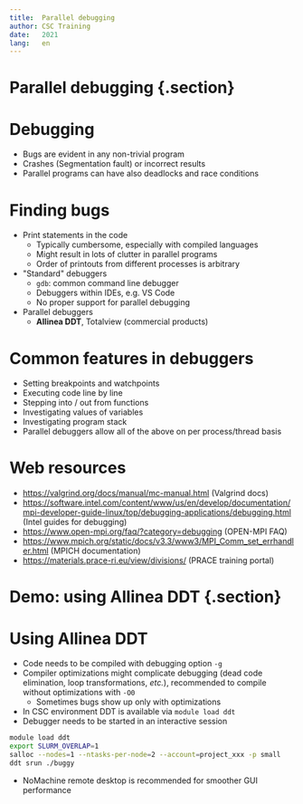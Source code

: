 ```yaml
---
title:  Parallel debugging
author: CSC Training
date:   2021
lang:   en
---
```


# Parallel debugging {.section}

# Debugging

- Bugs are evident in any non-trivial program
- Crashes (Segmentation fault) or incorrect results
- Parallel programs can have also deadlocks and race conditions

# Finding bugs

- Print statements in the code
    - Typically cumbersome, especially with compiled languages
	- Might result in lots of clutter in parallel programs
	- Order of printouts from different processes is arbitrary
- "Standard" debuggers
    - `gdb`: common command line debugger
    - Debuggers within IDEs, e.g. VS Code
    - No proper support for parallel debugging
- Parallel debuggers
    - **Allinea DDT**, Totalview (commercial products)
	
# Common features in debuggers

- Setting breakpoints and watchpoints
- Executing code line by line
- Stepping into / out from functions
- Investigating values of variables
- Investigating program stack
- Parallel debuggers allow all of the above on per process/thread
  basis

# Web resources
- https://valgrind.org/docs/manual/mc-manual.html (Valgrind docs)
- https://software.intel.com/content/www/us/en/develop/documentation/mpi-developer-guide-linux/top/debugging-applications/debugging.html (Intel guides for debugging)
- https://www.open-mpi.org/faq/?category=debugging (OPEN-MPI FAQ)
- https://www.mpich.org/static/docs/v3.3/www3/MPI_Comm_set_errhandler.html (MPICH documentation)
- https://materials.prace-ri.eu/view/divisions/  (PRACE training portal)

# Demo: using Allinea DDT {.section}

# Using Allinea DDT

- Code needs to be compiled with debugging option `-g`
- Compiler optimizations might complicate debugging (dead code
  elimination, loop transformations, *etc.*), recommended to
  compile without optimizations with `-O0`
    - Sometimes bugs show up only with optimizations
- In CSC environment DDT is available via `module load ddt`
- Debugger needs to be started in an interactive session
```bash
module load ddt
export SLURM_OVERLAP=1
salloc --nodes=1 --ntasks-per-node=2 --account=project_xxx -p small
ddt srun ./buggy
```
- NoMachine remote desktop is recommended for smoother GUI performance

